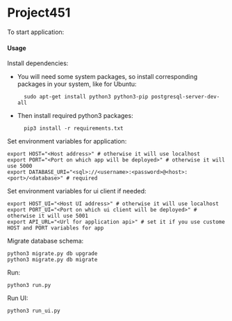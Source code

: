 # Project451
To start application:

#### Usage
Install dependencies:

* You will need some system packages, so install corresponding packages in your system, like for Ubuntu:

		sudo apt-get install python3 python3-pip postgresql-server-dev-all

* Then install required python3 packages:

		pip3 install -r requirements.txt


Set environment variables for application:

    export HOST="<Host address>" # otherwise it will use localhost
    export PORT="<Port on which app will be deployed>" # otherwise it will use 5000
    export DATABASE_URI="<sql>://<username>:<password>@<host>:<port>/<database>" # required

Set environment variables for ui client if needed:

    export HOST_UI="<Host UI address>" # otherwise it will use localhost
    export PORT_UI="<Port on which ui client will be deployed>" # otherwise it will use 5001
    export API_URL="<Url for application api>" # set it if you use custome HOST and PORT variables for app

Migrate database schema:

    python3 migrate.py db upgrade
    python3 migrate.py db migrate

Run:

    python3 run.py

Run UI:

    python3 run_ui.py
